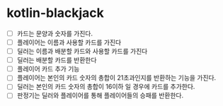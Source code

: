 # kotlin-blackjack

- [ ] 카드는 문양과 숫자를 가진다.
- [ ] 플레이어는 이름과 사용할 카드를 가진다
- [ ] 딜러는 이름과 배분할 카드와 사용할 카드를 가진다
- [ ] 딜러는 배분할 카드를 반환한다
- [ ] 플레이어 카드 추가 기능
- [ ] 플레이어는 본인의 카드 숫자의 총합이 21초과인지를 반환하는 기능을 가진다.
- [ ] 딜러는 본인의 카드 숫자의 총합이 16이하 일 경우에 카드를 추가한다.
- [ ] 판정기는 딜러와 플레이어를 통해 플레이어들의 승패를 반환한다.
